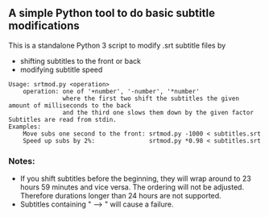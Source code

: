 ## A simple Python tool to do basic subtitle modifications

This is a standalone Python 3 script to modify .srt subtitle files by
* shifting subtitles to the front or back
* modifying subtitle speed

```
Usage: srtmod.py <operation>
	operation: one of '+number', '-number', '*number' 
	           where the first two shift the subtitles the given amount of milliseconds to the back
	           and the third one slows them down by the given factor
Subtitles are read from stdin.
Examples:
	Move subs one second to the front: srtmod.py -1000 < subtitles.srt
	Speed up subs by 2%:               srtmod.py *0.98 < subtitles.srt
```

### Notes:
* If you shift subtitles before the beginning, they will wrap around to 23 hours 59 minutes and vice versa. The ordering will not be adjusted.
Therefore durations longer than 24 hours are not supported.
* Subtitles containing " --> " will cause a failure.
